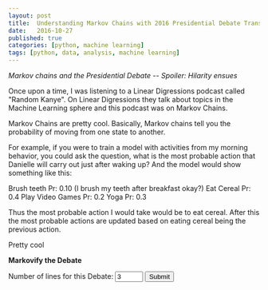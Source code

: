 ```yaml
---
layout: post
title:  Understanding Markov Chains with 2016 Presidential Debate Transcripts
date:   2016-10-27
published: true
categories: [python, machine learning]
tags: [python, data, analysis, machine learning]
---
```

*Markov chains and the Presidential Debate -- Spoiler: Hilarity ensues*

Once upon a time, I was listening to a Linear Digressions podcast called "Random Kanye". On Linear Digressions they talk about topics in the Machine Learning sphere and this podcast was on Markov Chains.

Markov Chains are pretty cool. Basically, Markov chains tell you the probability of moving from one state to another.

For example, if you were to train a model with activities from my morning behavior, you could ask the question, what is the most probable action that Danielle will carry out just after waking up? And the model would show something like this:

Brush teeth Pr: 0.10 (I brush my teeth after breakfast okay?)
Eat Cereal Pr: 0.4
Play Video Games Pr: 0.2
Yoga Pr: 0.3

Thus the most probable action I would take would be to eat cereal. After this the most probable actions are updated based on eating cereal being the previous action.

Pretty cool

**Markovify the Debate**

<form action="C:/Users/Documents/DataSets/markov_debate/debate_cgi.py">
  Number of lines for this Debate:
  <input type="number" name="lines" min="0" max="50" step="1" value="3">
  <input type="submit">
</form>
